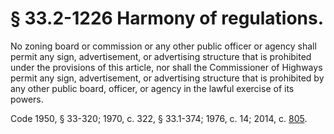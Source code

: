 # § 33.2-1226 Harmony of regulations.

<p>No zoning board or commission or any other public officer or agency shall permit any sign, advertisement, or advertising structure that is prohibited under the provisions of this article, nor shall the Commissioner of Highways permit any sign, advertisement, or advertising structure that is prohibited by any other public board, officer, or agency in the lawful exercise of its powers.</p><p>Code 1950, § 33-320; 1970, c. 322, § 33.1-374; 1976, c. 14; 2014, c. <a href='http://lis.virginia.gov/cgi-bin/legp604.exe?141+ful+CHAP0805'>805</a>.</p>